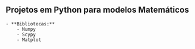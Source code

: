 ## Projetos em Python para modelos Matemáticos

	- **Bibliotecas:**
		- Numpy
		- Scypy
		- Matplot 
 
